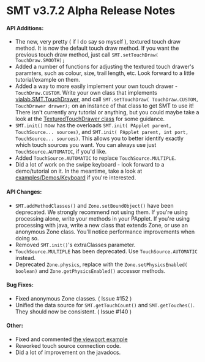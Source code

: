 SMT v3.7.2 Alpha Release Notes
==============================

#### API Additions:
 - The new, very pretty ( if I do say so myself ), textured touch draw method. It is now the default touch draw method. If you want the previous touch draw method, just call ```SMT.setTouchDraw( TouchDraw.SMOOTH);```
 - Added a number of functions for adjusting the textured touch drawer's paramters, such as colour, size, trail length, etc. Look forward to a little tutorial/example on them.
 - Added a way to more easily implement your own touch drawer - ```TouchDraw.CUSTOM```. Write your own class that implements [vialab.SMT.TouchDrawer](src/vialab/SMT/TouchDrawer.java), and call ```SMT.setTouchDraw( TouchDraw.CUSTOM, TouchDrawer drawer);``` on an instance of that class to get SMT to use it! There isn't currently any tutorial or anything, but you could maybe take a look at the [TexturedTouchDrawer class](src/vialab/SMT/TexturedTouchDrawer.java) for some guidance.
 - ```SMT.init()``` now has the overloads ```SMT.init( PApplet parent, TouchSource... sources)```, and ```SMT.init( PApplet parent, int port, TouchSource... sources)```. This allows you to better identify exactly which touch sources you want. You can always use just ```TouchSource.AUTOMATIC```, if you'd like.
 - Added ```TouchSource.AUTOMATIC``` to replace ```TouchSource.MULTIPLE```.
 - Did a lot of work on the swipe keyboard - look forward to a demo/tutorial on it. In the meantime, take a look at [examples/Demos/Keyboard](examples/Demos/Keyboard/Keyboard.pde) if you're interested.


#### API Changes:
 - ```SMT.addMethodClasses()``` and ```Zone.setBoundObject()``` have been deprecated. We strongly recommend not using them. If you're using processing alone, write your methods in your PApplet. If you're using processing with java, write a new class that extends Zone, or use an anonymous Zone class. You'll notice performance improvements when doing so.
 - Removed ```SMT.init()```'s extraClasses parameter.
 - ```TouchSource.MULTIPLE``` has been deprecated. Use ```TouchSource.AUTOMATIC``` instead.
 - Deprecated ```Zone.physics```, replace with the ```Zone.setPhysicsEnabled( boolean)``` and ```Zone.getPhysicsEnabled()``` accessor methods.

#### Bug Fixes:
 - Fixed anonymous Zone classes. ( Issue #152 )
 - Unified the data source for ```SMT.getTouchCount()``` and ```SMT.getTouches()```. They should now be consistent. ( Issue #140 )

#### Other:
 - Fixed and commented [the viewport example](examples/Advanced/ViewPort/ViewPort.pde)
 - Reworked touch source connection code.
 - Did a lot of improvement on the javadocs.
